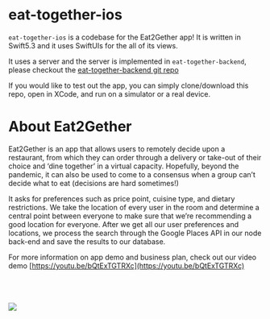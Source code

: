 # eat-together-ios

`eat-together-ios` is a codebase for the Eat2Gether app! It is written in Swift5.3 and it uses SwiftUIs for the all of its views.

It uses a server and the server is implemented in `eat-together-backend`, please checkout the [eat-together-backend git repo](https://github.com/selinahsu/eat-together-backend)

If you would like to test out the app, you can simply clone/download this repo, open in XCode, and run on a simulator or a real device.

# About Eat2Gether
Eat2Gether is an app that allows users to remotely decide upon a restaurant, from which they can order through a delivery or take-out of their choice and ‘dine together’ in a virtual capacity. Hopefully, beyond the pandemic, it can also be used to come to a consensus when a group can’t decide what to eat (decisions are hard sometimes!)

It asks for preferences such as price point, cuisine type, and dietary restrictions. We take the location of every user in the room and determine a central point between everyone to make sure that we’re recommending a good location for everyone. After we get all our user preferences and locations, we process the search through the Google Places API in our node back-end and save the results to our database. 

For more information on app demo and business plan, check out our video demo [https://youtu.be/bQtExTGTRXc](https://youtu.be/bQtExTGTRXc)

<br>
<br>
<br>
<img src="https://i.imgur.com/MCSFvpN.png"
     style="float: left;" />

